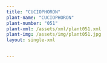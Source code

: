 ```yaml
---
title: "CUCIOPHORON"
plant-name: "CUCIOPHORON"
plant-number: "051"
plant-xml: /assets/xml/plant051.xml
plant-img: /assets/img/plant051.jpg
layout: single-xml


---
```

